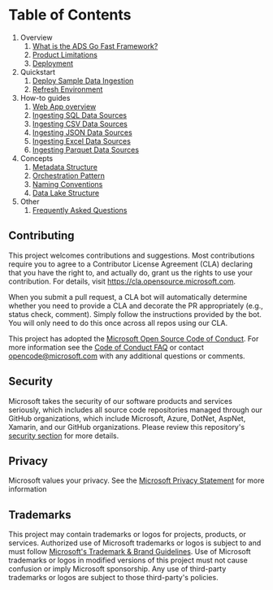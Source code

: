 # Table of Contents

1. Overview
   1. [What is the ADS Go Fast Framework?](markdown/overview.md)
   1. [Product Limitations](markdown/overview-product-limitations.md)
   1. [Deployment](markdown/overview-deployment.md)
1. Quickstart
   1. [Deploy Sample Data Ingestion](markdown/deploy-sample-data-ingestion.md)
   1. [Refresh Environment](markdown/refresh-environment.md)
1. How-to guides
   1. [Web App overview](markdown/how-to-guides-web-app-overview.md)
   1. [Ingesting SQL Data Sources ](markdown/how-to-guides-ingesting-sql-data-sources.md)
   1. [Ingesting CSV Data Sources ](markdown/how-to-guides-ingesting-csv-data-sources.md)
   1. [Ingesting JSON Data Sources ](markdown/how-to-guides-ingesting-json-data-sources.md)
   1. [Ingesting Excel Data Sources ](markdown/how-to-guides-ingesting-excel-data-sources.md)
   1. [Ingesting Parquet Data Sources ](markdown/how-to-guides-ingesting-excel-data-sources.md)
1. Concepts
   1. [Metadata Structure](markdown/concepts-metadata-structure.md)
   1. [Orchestration Pattern](markdown/concepts-orchestration-pattern.md)
   1. [Naming Conventions](markdown/concepts-naming-conventions.md)
   1. [Data Lake Structure](markdown/concepts-data-lake-structure.md)
1. Other
   1. [Frequently Asked Questions](markdown/others-frequently-asked-questions.md)


## Contributing

This project welcomes contributions and suggestions.  Most contributions require you to agree to a
Contributor License Agreement (CLA) declaring that you have the right to, and actually do, grant us
the rights to use your contribution. For details, visit https://cla.opensource.microsoft.com.

When you submit a pull request, a CLA bot will automatically determine whether you need to provide
a CLA and decorate the PR appropriately (e.g., status check, comment). Simply follow the instructions
provided by the bot. You will only need to do this once across all repos using our CLA.

This project has adopted the [Microsoft Open Source Code of Conduct](https://opensource.microsoft.com/codeofconduct/).
For more information see the [Code of Conduct FAQ](https://opensource.microsoft.com/codeofconduct/faq/) or
contact [opencode@microsoft.com](mailto:opencode@microsoft.com) with any additional questions or comments.

## Security
Microsoft takes the security of our software products and services seriously, which includes all source code repositories managed through our GitHub organizations, which include Microsoft, Azure, DotNet, AspNet, Xamarin, and our GitHub organizations. Please review this repository's [security section](/SECURITY.md) for more details.

## Privacy
Microsoft values your privacy. See the [Microsoft Privacy Statement](https://privacy.microsoft.com/en-GB/data-privacy-notice) for more information

## Trademarks

This project may contain trademarks or logos for projects, products, or services. Authorized use of Microsoft 
trademarks or logos is subject to and must follow 
[Microsoft's Trademark & Brand Guidelines](https://www.microsoft.com/en-us/legal/intellectualproperty/trademarks/usage/general).
Use of Microsoft trademarks or logos in modified versions of this project must not cause confusion or imply Microsoft sponsorship.
Any use of third-party trademarks or logos are subject to those third-party's policies.
